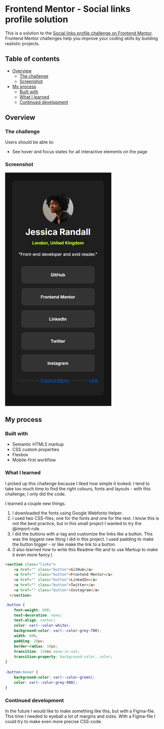 # Frontend Mentor - Social links profile solution

This is a solution to the [Social links profile challenge on Frontend Mentor](https://www.frontendmentor.io/challenges/social-links-profile-UG32l9m6dQ). Frontend Mentor challenges help you improve your coding skills by building realistic projects. 

## Table of contents

- [Overview](#overview)
  - [The challenge](#the-challenge)
  - [Screenshot](#screenshot)
- [My process](#my-process)
  - [Built with](#built-with)
  - [What I learned](#what-i-learned)
  - [Continued development](#continued-development)


## Overview

### The challenge

Users should be able to:

- See hover and focus states for all interactive elements on the page

### Screenshot

![screenshot about my project](./screenshot.png)


## My process

### Built with

- Semantic HTML5 markup
- CSS custom properties
- Flexbox
- Mobile-first workflow

### What I learned

I picked up this challenge because I liked how simple it looked. I tend to take too much time to find the right colours, fonts and layouts - with this challenge, I only did the code. 

I learned a couple new things. 
1. I downloaded the fonts using Google Webfonts Helper. 
2. I used two CSS-files, one for the fonts and one for the rest. I know this is not the best practice, but in this small project I wanted to try the @import-rule.
3. I did the buttons with a-tag and customize the links like a button. This was the biggest new thing I did in this project. I used padding to make the button bigger - or like make the link to a button. 
4. (I also learned how to write this Readme-file and to use Markup to make it even more fancy.)

```html
<section class="links">
    <a href="" class="button">GitHub</a>
    <a href="" class="button">Frontend Mentor</a>
    <a href="" class="button">LinkedIn</a>
    <a href="" class="button">Twitter</a>
    <a href="" class="button">Instagram</a>
  </section>
```
```css
.button {
    font-weight: 600;
    text-decoration: none;
    text-align: center;
    color: var(--color-white);
    background-color: var(--color-grey-700);
    width: 80%;
    padding: 20px;
    border-radius: 10px;
    transition: 150ms ease-in-out;
    transition-property: background-color, color;
}

.button:hover {
    background-color: var(--color-green);
    color: var(--color-grey-900);
}
```

### Continued development

In the future I would like to make something like this, but with a Figma-file. This time I needed to eyeball a lot of margins and sizes. With a Figma-file I could try to make even more precise CSS-code. 





